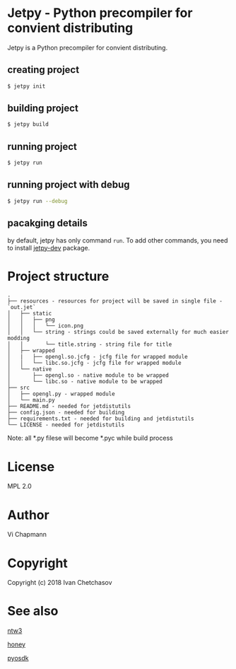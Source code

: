 # Jetpy - Python precompiler for convient distributing

Jetpy is a Python precompiler for convient distributing.

## creating project

```sh
$ jetpy init
```

## building project

```sh
$ jetpy build
```

## running project

```sh
$ jetpy run
```

## running project with debug

```sh
$ jetpy run --debug
```

## pacakging details

by default, jetpy has only command `run`.
To add other commands, you need to install [jetpy-dev](https://github.com/vivavy/jetpy-dev) package.

# Project structure

```
.
├── resources - resources for project will be saved in single file - `out.jet`
│   ├── static
│   │   ├── png
│   │   │   └── icon.png
│   │   └── string - strings could be saved externally for much easier modding
│   │       └── title.string - string file for title
│   ├── wrapped
│   |   ├── opengl.so.jcfg - jcfg file for wrapped module
│   │   └── libc.so.jcfg - jcfg file for wrapped module
│   └── native
│       ├── opengl.so - native module to be wrapped
│       └── libc.so - native module to be wrapped
├── src
│   ├── opengl.py - wrapped module
│   └── main.py
├── README.md - needed for jetdistutils
├── config.json - needed for building
├── requirements.txt - needed for building and jetdistutils
└── LICENSE - needed for jetdistutils
```

Note: all *.py filese will become *.pyc while build process

# License

MPL 2.0

# Author

Vi Chapmann

# Copyright

Copyright (c) 2018 Ivan Chetchasov

# See also

[ntw3](https://github.com/vivavy/ntweb)

[honey](https://github.com/vivavy/honey)

[pyosdk](https://github.com/vivavy/pyosdk)
